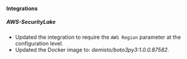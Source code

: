 
#### Integrations

##### AWS-SecurityLake

- Updated the integration to require the `AWS Region` parameter at the configuration level.
- Updated the Docker image to: *demisto/boto3py3:1.0.0.87582*.
